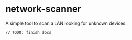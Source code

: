 # network-scanner

A simple tool to scan a LAN looking for unknown devices.

`// TODO: finish docs`
